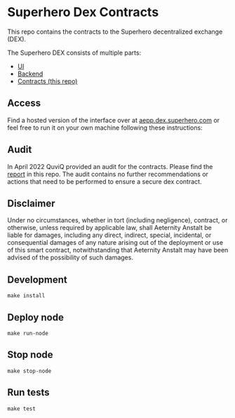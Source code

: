 # Superhero Dex Contracts

This repo contains the contracts to the Superhero decentralized exchange (DEX).

The Superhero DEX consists of multiple parts:
- [UI](https://github.com/aeternity/dex-ui)
- [Backend](https://github.com/aeternity/dex-backend)
- [Contracts (this repo)](https://github.com/aeternity/dex-contracts-v2)

## Access

Find a hosted version of the interface over at [aepp.dex.superhero.com](https://aepp.dex.superhero.com) or
feel free to run it on your own machine following these instructions:

## Audit

In April 2022 QuviQ provided an audit for the contracts. Please find the [report](./Dex2_Audit_20220419.pdf) in this repo.
The audit contains no further recommendations or actions that need to be performed to ensure a secure dex contract.

## Disclaimer
Under no circumstances, whether in tort (including negligence), contract, or otherwise, unless required by applicable law, shall Aeternity Anstalt be liable for damages, including any direct, indirect, special, incidental, or consequential damages of any nature arising out of the deployment or use of this smart contract, notwithstanding that Aeternity Anstalt may have been advised of the possibility of such damages.


## Development

```text
make install
```

## Deploy node

```text
make run-node
```
## Stop node

```text
make stop-node
```
## Run tests

```text
make test
```
